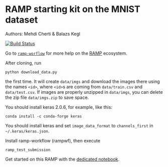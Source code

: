 # RAMP starting kit on the MNIST dataset

Authors: Mehdi Cherti & Balazs Kegl

[![Build Status](https://travis-ci.org/ramp-kits/pollenating_insects.svg?branch=master)](https://travis-ci.org/ramp-kits/pollenating_insects)

Go to [`ramp-worflow`](https://github.com/paris-saclay-cds/ramp-workflow) for more help on the [RAMP](http:www.ramp.studio) ecosystem.

After cloning, run

```
python download_data.py
```

the first time. It will create `data/imgs` and download the images there
using the names `<id>`, where `<id>`s are coming from `data/train.csv` and `data/test.csv`. If images are properly unzipped in `data/imgs`, you can delete the zip file `data/imgs.zip` to save space.

You should install keras 2.0.6, for example, like this:

```
conda install -c conda-forge keras
```

You should install keras and set `image_data_format` to `channels_first` in `~/.keras/keras.json`.

Install ramp-workflow (rampwf), then execute

```
ramp_test_submission
```

Get started on this RAMP with the [dedicated notebook](pollenating_insects_starting_kit.ipynb).
